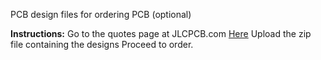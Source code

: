 PCB design files for ordering PCB (optional)

**Instructions:**
Go to the quotes page at JLCPCB.com [Here](https://jlcpcb.com/quote#/)
Upload the zip file containing the designs
Proceed to order.
